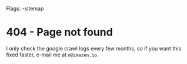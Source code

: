 Flags: -sitemap


# 404 - Page not found

I only check the google crawl logs every few months, so if you want this fixed faster, e-mail me at `n@imazen.io`.
